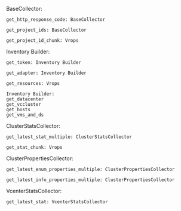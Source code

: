 BaseCollector:

```
get_http_response_code: BaseCollector
```

```
get_project_ids: BaseCollector
```

```
get_project_id_chunk: Vrops
```

Inventory Builder:

```
get_token: Inventory Builder
```

```
get_adapter: Inventory Builder
```

```
get_resources: Vrops
```

```
Inventory Builder:
get_datacenter
get_vccluster
get_hosts
get_vms_and_ds
```

ClusterStatsCollector:

```
get_latest_stat_multiple: ClusterStatsCollector
```

```
get_stat_chunk: Vrops
```

ClusterPropertiesCollector:

```
get_latest_enum_properties_multiple: ClusterPropertiesCollector
```

```
get_latest_info_properties_multiple: ClusterPropertiesCollector
```

VcenterStatsCollector:

```
get_latest_stat: VcenterStatsCollector
```

